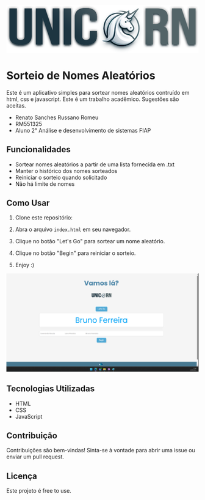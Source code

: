 ![Preview](/image/logo.png)

# Sorteio de Nomes Aleatórios

Este é um aplicativo simples para sortear nomes aleatórios contruído em html, css e javascript.
Este é um trabalho acadêmico. Sugestões são aceitas.

- Renato Sanches Russano Romeu
- RM551325
- Aluno 2° Análise e desenvolvimento de sistemas FIAP

## Funcionalidades

- Sortear nomes aleatórios a partir de uma lista fornecida em .txt
- Manter o histórico dos nomes sorteados
- Reiniciar o sorteio quando solicitado
- Não há limite de nomes

## Como Usar

1. Clone este repositório:

2. Abra o arquivo `index.html` em seu navegador.

3. Clique no botão "Let's Go" para sortear um nome aleatório.

4. Clique no botão "Begin" para reiniciar o sorteio.

5. Enjoy :)

![Preview](/image/img.png)

## Tecnologias Utilizadas

- HTML
- CSS
- JavaScript

## Contribuição

Contribuições são bem-vindas! Sinta-se à vontade para abrir uma issue ou enviar um pull request.

## Licença

Este projeto é free to use.

